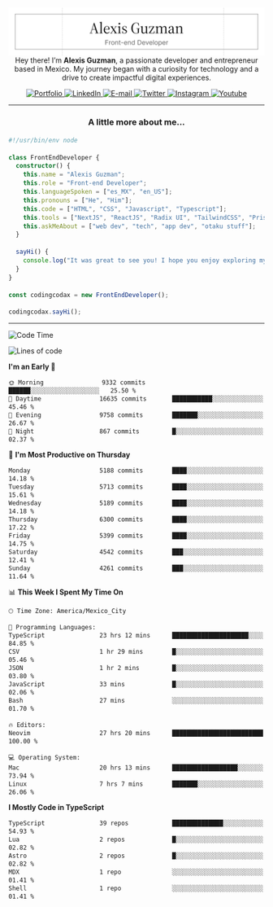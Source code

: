<img align='right' src="./Banner.png" width="" />
<p align='center'>Hey there! I’m <strong>Alexis Guzman</strong>, a passionate developer and entrepreneur based in Mexico. My journey began with a curiosity for technology and a drive to create impactful digital experiences.</p>

<div align='center'>
  <a href='https://www.codingcodax.dev' target='_blank'>
    <img alt='Portfolio' src='https://img.shields.io/badge/Portfolio-black?logo=vercel&style=flat-square'>
  </a>
  <a href='https://linkedin.com/in/codingcodax' target='_blank'>
    <img alt='LinkedIn' src='https://img.shields.io/badge/LinkedIn-black?logo=LinkedIn&style=flat-square'>
  </a>
  <a href='mailto:hello@codingcodax.com' target='_blank'>
    <img alt='E-mail' src='https://img.shields.io/badge/Email-black?logo=Gmail&style=flat-square'>
  </a>
  <a href='https://x.com/codingcodax' target='_blank'>
    <img alt='Twitter' src='https://img.shields.io/badge/X-black?logo=X&style=flat-square'>
  </a>
  <a href='https://www.instagram.com/codingcodax' target='_blank'>
    <img alt='Instagram' src='https://img.shields.io/badge/Instagram-black?logo=Instagram&style=flat-square'>
  </a>
  <a href='https://www.youtube.com/@codingcodax' target='_blank'>
    <img alt='Youtube' src='https://img.shields.io/badge/YouTube-black?logo=Youtube&style=flat-square'>
  </a>
</div>


---

<h3 align='center'>A little more about me...</h3>

```typescript
#!/usr/bin/env node

class FrontEndDeveloper {
  constructor() {
    this.name = "Alexis Guzman";
    this.role = "Front-end Developer";
    this.languageSpoken = ["es_MX", "en_US"];
    this.pronouns = ["He", "Him"];
    this.code = ["HTML", "CSS", "Javascript", "Typescript"];
    this.tools = ["NextJS", "ReactJS", "Radix UI", "TailwindCSS", "Prisma", "Shadcn UI"];
    this.askMeAbout = ["web dev", "tech", "app dev", "otaku stuff"];
  }

  sayHi() {
    console.log("It was great to see you! I hope you enjoy exploring my work.");
  }
}

const codingcodax = new FrontEndDeveloper();

codingcodax.sayHi();
```

---

<!--START_SECTION:waka-->
![Code Time](http://img.shields.io/badge/Code%20Time-3%2C234%20hrs%2040%20mins-blue)

![Lines of code](https://img.shields.io/badge/From%20Hello%20World%20I%27ve%20Written-11.5%20million%20lines%20of%20code-blue)

**I'm an Early 🐤** 

```text
🌞 Morning                9332 commits        ██████░░░░░░░░░░░░░░░░░░░   25.50 % 
🌆 Daytime                16635 commits       ███████████░░░░░░░░░░░░░░   45.46 % 
🌃 Evening                9758 commits        ███████░░░░░░░░░░░░░░░░░░   26.67 % 
🌙 Night                  867 commits         █░░░░░░░░░░░░░░░░░░░░░░░░   02.37 % 
```
📅 **I'm Most Productive on Thursday** 

```text
Monday                   5188 commits        ████░░░░░░░░░░░░░░░░░░░░░   14.18 % 
Tuesday                  5713 commits        ████░░░░░░░░░░░░░░░░░░░░░   15.61 % 
Wednesday                5189 commits        ████░░░░░░░░░░░░░░░░░░░░░   14.18 % 
Thursday                 6300 commits        ████░░░░░░░░░░░░░░░░░░░░░   17.22 % 
Friday                   5399 commits        ████░░░░░░░░░░░░░░░░░░░░░   14.75 % 
Saturday                 4542 commits        ███░░░░░░░░░░░░░░░░░░░░░░   12.41 % 
Sunday                   4261 commits        ███░░░░░░░░░░░░░░░░░░░░░░   11.64 % 
```


📊 **This Week I Spent My Time On** 

```text
🕑︎ Time Zone: America/Mexico_City

💬 Programming Languages: 
TypeScript               23 hrs 12 mins      █████████████████████░░░░   84.85 % 
CSV                      1 hr 29 mins        █░░░░░░░░░░░░░░░░░░░░░░░░   05.46 % 
JSON                     1 hr 2 mins         █░░░░░░░░░░░░░░░░░░░░░░░░   03.80 % 
JavaScript               33 mins             █░░░░░░░░░░░░░░░░░░░░░░░░   02.06 % 
Bash                     27 mins             ░░░░░░░░░░░░░░░░░░░░░░░░░   01.70 % 

🔥 Editors: 
Neovim                   27 hrs 20 mins      █████████████████████████   100.00 % 

💻 Operating System: 
Mac                      20 hrs 13 mins      ██████████████████░░░░░░░   73.94 % 
Linux                    7 hrs 7 mins        ███████░░░░░░░░░░░░░░░░░░   26.06 % 
```

**I Mostly Code in TypeScript** 

```text
TypeScript               39 repos            ██████████████░░░░░░░░░░░   54.93 % 
Lua                      2 repos             █░░░░░░░░░░░░░░░░░░░░░░░░   02.82 % 
Astro                    2 repos             █░░░░░░░░░░░░░░░░░░░░░░░░   02.82 % 
MDX                      1 repo              ░░░░░░░░░░░░░░░░░░░░░░░░░   01.41 % 
Shell                    1 repo              ░░░░░░░░░░░░░░░░░░░░░░░░░   01.41 % 
```




<!--END_SECTION:waka-->
